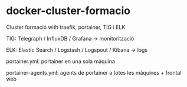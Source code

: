 # docker-cluster-formacio
Cluster formació with traefik, portainer, TIG i ELK



TIG: Telegraph / InfluxDB / Grafana -> monitorització

ELK: Elastic Search / Logstash / Logspout / Kibana -> logs



portainer.yml: portainer en una sola màquina

portainer-agents.yml: agents de portainer a totes les màquines + frontal web
